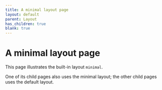 ```yaml
---
title: A minimal layout page
layout: default
parent: Layout
has_children: true
blank: true
---
```


# A minimal layout page

This page illustrates the built-in layout `minimal`.

One of its child pages also uses the minimal layout; the other child pages uses the default layout.
